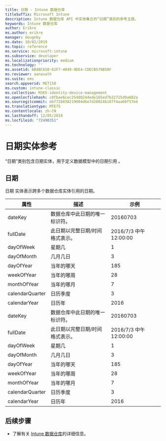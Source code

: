 ```yaml
---
title: 日期 - Intune 数据仓库
titleSuffix: Microsoft Intune
description: Intune 数据仓库 API 中实体集合的“日期”类别的参考主题。
keywords: Intune 数据仓库
author: Erikre
ms.author: erikre
manager: dougeby
ms.date: 10/02/2019
ms.topic: reference
ms.service: microsoft-intune
ms.subservice: developer
ms.localizationpriority: medium
ms.technology: ''
ms.assetid: 6B4BC650-62F7-4049-9DE4-CDECB579B58F
ms.reviewer: aanavath
ms.suite: ems
search.appverid: MET150
ms.custom: intune-classic
ms.collection: M365-identity-device-management
ms.openlocfilehash: c8fbae6cec25480244ede165ed7b22715d9a602a
ms.sourcegitcommit: ebf72b038219904d6e7d20024b107f4aa68f57e6
ms.translationtype: MTE75
ms.contentlocale: zh-CN
ms.lasthandoff: 12/05/2019
ms.locfileid: "72490351"
---
```

# <a name="reference-for-dates-entity"></a>日期实体参考

“日期”类别包含日期实体，用于定义数据模型中的日期引用   。

## <a name="dates"></a>日期

日期  实体表示跨多个数据仓库实体引用的日期。


|    属性     |                      描述                       |       示例        |
|-----------------|--------------------------------------------------------|----------------------|
|     dateKey     | 数据仓库中此日期的唯一标识符。 |       20160703       |
|    fullDate     |    此日期以完整日期/时间格式表示。     | 2016/7/3 中午 12:00:00 |
|    dayOfWeek    |                      星期几                       |          1           |
|   dayOfMonth    |                      几月几日                      |          3           |
|    dayOfYear    |                      当年的哪天                       |         185          |
|   weekOfYear    |                      当年的哪周                      |          28          |
|   monthOfYear   |                   当年的哪月                    |          7           |
| calendarQuarter |                    日历季度                    |          3           |
|  calendarYear   |                     日历年                      |         2016         |
|     dateKey     | 数据仓库中此日期的唯一标识符。 |       20160703       |
|    fullDate     |    此日期以完整日期/时间格式表示。     | 2016/7/3 中午 12:00:00 |
|    dayOfWeek    |                      星期几                       |          1           |
|   dayOfMonth    |                      几月几日                      |          3           |
|    dayOfYear    |                      当年的哪天                       |         185          |
|   weekOfYear    |                      当年的哪周                      |          28          |
|   monthOfYear   |                   当年的哪月                    |          7           |
| calendarQuarter |                    日历季度                    |          3           |
|  calendarYear   |                     日历年                      |         2016         |

## <a name="next-steps"></a>后续步骤

- 了解有关 [Intune 数据仓库](../reports-nav-create-intune-reports.md)的详细信息。
